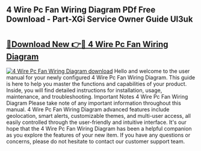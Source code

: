 ## 4 Wire Pc Fan Wiring Diagram PDf Free Download - Part-XGi Service Owner Guide Ul3uk

# <h2><a href="http://dfqtkcn.blite.top/?on=4+Wire+Pc+Fan+Wiring+Diagram">🔗Download New 👉🔴 4 Wire Pc Fan Wiring Diagram</a></h2>

[![4 Wire Pc Fan Wiring Diagram download](https://i.imgur.com/lujVjoI.png)](http://dfqtkcn.blite.top/?on=4+Wire+Pc+Fan+Wiring+Diagram)
Hello and welcome to the user manual for your newly configured 4 Wire Pc Fan Wiring Diagram. This guide is here to help you master the functions and capabilities of your product. Inside, you will find detailed instructions for installation, usage, maintenance, and troubleshooting. Important Notes 4 Wire Pc Fan Wiring Diagram Please take note of any important information throughout this manual. 4 Wire Pc Fan Wiring Diagram advanced features include geolocation, smart alerts, customizable themes, and multi-user access, all easily controlled through the user-friendly and intuitive interface. It's our hope that the 4 Wire Pc Fan Wiring Diagram has been a helpful companion as you explore the features of your new item. If you have any questions or concerns, please do not hesitate to contact our customer support team.

